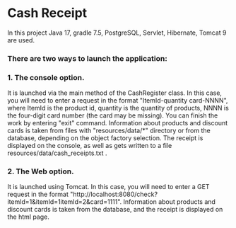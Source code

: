 # Cash Receipt

In this project Java 17, gradle 7.5, PostgreSQL, Servlet, Hibernate, Tomcat 9 are used.
### There are two ways to launch the application:
### 1. The console option. 
It is launched via the main method of the CashRegister class. In this case, you will need to enter a request in the format "ItemId-quantity card-NNNN", where ItemId is the product id, quantity is the quantity of products, NNNN is the four-digit card number (the card may be missing). You can finish the work by entering "exit" command. Information about products and discount cards is taken from files with "resources/data/*" directory or from the database, depending on the object factory selection. The receipt is displayed on the console, as well as gets written to a file resources/data/cash_receipts.txt .
### 2. The Web option.
It is launched using Tomcat. In this case, you will need to enter a GET request in the format "http://localhost:8080/check?itemId=1&itemId=1itemId=2&card=1111". Information about products and discount cards is taken from the database, and the receipt is displayed on the html page.
